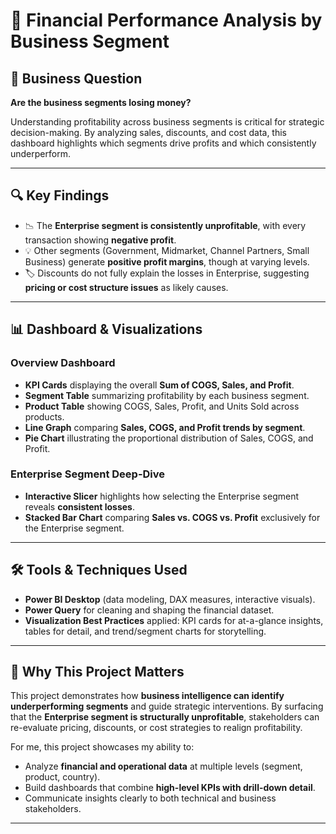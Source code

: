 # 💼 Financial Performance Analysis by Business Segment

## 📌 Business Question

**Are the business segments losing money?**

Understanding profitability across business segments is critical for strategic decision-making. By analyzing sales, discounts, and cost data, this dashboard highlights which segments drive profits and which consistently underperform.

---

## 🔍 Key Findings

* 📉 The **Enterprise segment is consistently unprofitable**, with every transaction showing **negative profit**.
* 💡 Other segments (Government, Midmarket, Channel Partners, Small Business) generate **positive profit margins**, though at varying levels.
* 🏷 Discounts do not fully explain the losses in Enterprise, suggesting **pricing or cost structure issues** as likely causes.

---

## 📊 Dashboard & Visualizations

### **Overview Dashboard**

* **KPI Cards** displaying the overall **Sum of COGS, Sales, and Profit**.
* **Segment Table** summarizing profitability by each business segment.
* **Product Table** showing COGS, Sales, Profit, and Units Sold across products.
* **Line Graph** comparing **Sales, COGS, and Profit trends by segment**.
* **Pie Chart** illustrating the proportional distribution of Sales, COGS, and Profit.

### **Enterprise Segment Deep-Dive**

* **Interactive Slicer** highlights how selecting the Enterprise segment reveals **consistent losses**.
* **Stacked Bar Chart** comparing **Sales vs. COGS vs. Profit** exclusively for the Enterprise segment.

---

## 🛠 Tools & Techniques Used

* **Power BI Desktop** (data modeling, DAX measures, interactive visuals).
* **Power Query** for cleaning and shaping the financial dataset.
* **Visualization Best Practices** applied: KPI cards for at-a-glance insights, tables for detail, and trend/segment charts for storytelling.

---

## 🌟 Why This Project Matters

This project demonstrates how **business intelligence can identify underperforming segments** and guide strategic interventions. By surfacing that the **Enterprise segment is structurally unprofitable**, stakeholders can re-evaluate pricing, discounts, or cost strategies to realign profitability.

For me, this project showcases my ability to:

* Analyze **financial and operational data** at multiple levels (segment, product, country).
* Build dashboards that combine **high-level KPIs with drill-down detail**.
* Communicate insights clearly to both technical and business stakeholders.

---
